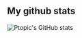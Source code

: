 ## My github stats
![Ptopic's GitHub stats](https://github-readme-stats.vercel.app/api?username=Ptopic&theme=aura_dark&show_icons=true)
